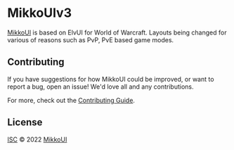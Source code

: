# MikkoUIv3
[MikkoUI](https://github.com/HelloMikko/MikkoUIv3) is based on ElvUI for World of Warcraft. Layouts being changed for various of reasons such as PvP, PvE based game modes.


## Contributing

If you have suggestions for how MikkoUI could be improved, or want to report a bug, open an issue! We'd love all and any contributions.

For more, check out the [Contributing Guide](CONTRIBUTING.md).

## License

[ISC](LICENSE) © 2022 [MikkoUI](https://github.com/HelloMikko/MikkoUIv3)
